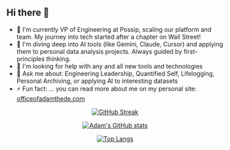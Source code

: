 ## Hi there 👋

- 🔭 I'm currently VP of Engineering at Possip, scaling our platform and team. My journey into tech started after a chapter on Wall Street!
- 🌱 I'm diving deep into AI tools (like Gemini, Claude, Cursor) and applying them to personal data analysis projects. Always guided by first-principles thinking.
- 🤔 I'm looking for help with any and all new tools and technologies
- 💬 Ask me about: Engineering Leadership, Quantified Self, Lifelogging, Personal Archiving, or applying AI to interesting datasets
- ⚡ Fun fact: ... you can read more about me on my personal site: [officeofadamthede.com](https://officeofadamthede.com)

<p align="center">
  <a href="https://git.io/streak-stats"><img src="https://github-readme-streak-stats.herokuapp.com?user=adamthede&theme=dark" alt="GitHub Streak"></a>
</p>
<p align="center">
  <a href="https://github.com/anuraghazra/github-readme-stats"><img src="https://github-readme-stats.vercel.app/api?username=adamthede&theme=dark&show_icons=true&show=reviews&rank_icon=github" alt="Adam's GitHub stats"></a>
</p>
<p align="center">
  <a href="https://github.com/anuraghazra/github-readme-stats"><img src="https://github-readme-stats.vercel.app/api/top-langs/?username=adamthede&layout=donut" alt="Top Langs"></a>
</p>
